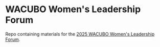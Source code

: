 # WACUBO Women's Leadership Forum
Repo containing materials for the [2025 WACUBO Women's Leadership Forum](https://www.wacubo.org/index.php?option=com_jevents&task=icalrepeat.detail&evid=114&Itemid=184&year=2025&month=01&day=28&title=wacubo-2025-womens-leadership-forum&uid=85d7e004cf72920f6259acf247033fc9).
